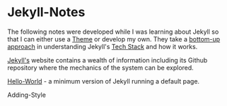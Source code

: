 # Jekyll-Notes

The following notes were developed while I was learning about Jekyll so that I can either use a [Theme](https://jekyllrb.com/docs/themes/) or develop my own. They take a [bottom-up approach](https://en.wikipedia.org/wiki/Top-down_and_bottom-up_design) in understanding  Jekyll's [Tech Stack](https://heap.io/topics/what-is-a-tech-stack) and how it works.

[Jekyll's](https://jekyllrb.com/) website contains a wealth of information including its Github repository where the mechanics of the system can be explored.

[Hello-World](https://github.com/dtinblack/Jekyll-Notes/tree/main/Hello-World) - a minimum version of Jekyll running a default page.  

Adding-Style
